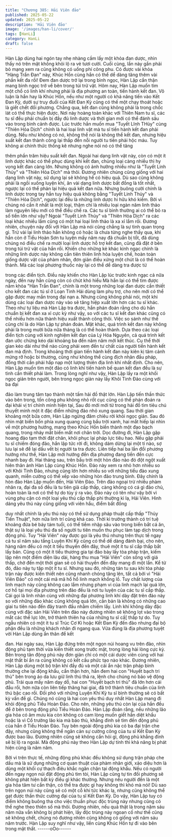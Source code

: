 ```yaml
---
title: "Chương 385: Hải Viên đảo"
published: 2025-05-22
updated: 2025-05-22
description: 'Hải Viên đảo'
image: '/images/han-li/cover/'
tags: [HanLi]
category: HanLi
draft: false
---
```


Hàn Lập dùng hai ngón tay nhẹ nhàng cầm lấy một khỏa đan
dược, nhìn thấy nó trên mặt không khỏi lộ ra vẻ tươi cười.
Cuối cùng, lần này gần phải bỏ mạng xem ra cũng không có uổng
phí công phu. Có được vài khỏa "Hàng Trần Đan" này, Khúc Hồn
cùng hắn có thể dể dàng tăng thêm vài phần kết đa rồi!
Đem đan dược trở lại trong bình ngọc, Hàn Lập cẩn thận mang
bình ngọc trở về bên trong túi trử vật.
Hôm nay, Hàn Lập muốn tìm một chổ có linh khí nhưng phải là địa
phương an toàn, tiến hành kết đan.
Vô luận là hắn hay là Khúc Hồn, nếu như một người có khả năng
tiến vào Kết Đan Kỳ, dưới sự truy đuổi của Kết Đan Kỳ cũng có
thế một chạy thoát hoặc là giết chết đối phương.
Chẳng qua, kết đan cũng không phải là trong chốc lát có thể thực
hiện được.
Nơi này hoàng toàn khác với Thiên Nam tu sĩ, các tu sĩ đều phải
chuẩn bị đầy đủ linh dược và thời gian mới có thể đánh sâu vào
trong bình cảnh được.
Lúc trước hắn muốn mua "Tuyết LInh THủy" cùng "Thiên Hỏa
Dịch" chính là hai loại linh vật mà tu sĩ tiến hành kết đan phải
dùng.
Nếu như không có nó, không thể nói là không thể kết đan, nhưng
hiệu suất kết đan thành công lại thấp đến nỗi người tu tiên phải
hộc máu.
Tuy không ai chính thức thống kê nhưng nghe nói nó có thể tăng

thêm phần trăm hiệu suất kết đan.
Ngoài hai dạng linh vật này, còn có một ít linh dược khác có thể
phục dùng khi kết đan, chủng loại càng nhiều thì hy vọng kết đan
càng lớn.
Nhưng không có ảnh hưởng nhiều như là "Tuyết Linh Thủy" và
"Thiên Hỏa Dịch" mà thôi.
Đương nhiên chúng cũng giống với hai dạng linh vật này, sử dụng
lại sẽ không hề có hiệu quả. Dù sao cũng không phải là ngồi
xuống luyện khí, ăn vài dạng linh dược bất đồng là tốt nhất,
ngược lại có thể phản lại hiệu quả kết đan nữa.
Nhưng buông cười chính là linh dược trong tay hắn tuy hiệu quả
không bằng "Tuyết Linh Thủy" và "Thiên Hỏa Dịch", ngược lại đều
là những linh dược hi hữu khó kiếm.
Bởi vì chúng nó cần ít nhất là một loại, thậm chí là nhiều loại ngàn
năm linh thảo làm nguyên liệu mới có thể điều chế ra.
Các tu sĩ bình thường ai có thể bỏ ra số tiền lớn như vậy?
Ngoài "Tuyết Linh Thủy" và "Thiên Hỏa Dịch" ra các loại khác
nhiều lắm cũng có một hai loại linh thảo là xa xỉ lắm rồi.
Đương nhiên, chuyện này đối với Hàn Lập mà nói cũng chẳng là
sự tình quan trọng gì.
Trừ vài lại linh thảo hắn không có hoặc là chưa từng nghe thấy
qua, khi hắn còn ở Tiểu Hoàn Sơn tu luyện mấy năm nay đã
chuẩn bị tốt, đã dùng chúng nó điều chế ra mười loại linh dược hỗ
trợ kết đan, cũng đã đặt ở bên trong túi trử vật của hắn rồi.
Khiến cho những kẻ khác kinh ngạc chính là những linh dược này
không cần tiên thiên linh hỏa luyện chế, hoàn toàn giống dược vật
của phàm nhân, đơn giản điều xứng một chút là có thể hoàn
thành.
Mà các loại phương thuốc này lại có thể dể dàng tra được từ

trong các điển tịch.
Điều này khiến cho Hàn Lập lúc trước kinh ngạc cả nữa ngày, đến
nay hắn cũng còn có chút khó hiểu
Mà hắn lại có thể tìm được năm khỏa "Hàn Trần Đan", chính là
một trong những loại đan dược cần thiết cho kết đan các tú sĩ ở
Loạn Tinh Hải dùng làm phụ trợ, cho nên mới có thể gặp được
may mắn trong đại nạn a.
Nhưng cũng không phải nói, một khi dùng các loại đan dược này
vào sẽ tăng hiệp xuất lớn hơn các tu sĩ khác.
Theo như tư liệu mà Hàn Lập tra được, hắn phán đoán rằng cho
dù hắn chuẩn bị kết đan xa xỉ cực kỳ như vậy, so với các tu sĩ kết
đan khác cũng có thể nhiều hơn nữa thành hiệu xuất thành công
thôi.
Việc so sánh như thế cũng chỉ là do Hàn Lập tự phán đoán.
Mặt khác, quá trình kết đan này không phải là trong mười bữa
nữa tháng là có thể hoàn thành.
Dựa theo các loại điển tịch cùng với kinh nghiệm kết đan của Lý
Hóa Nguyên, cả quá trình kết đan ước chừng kéo dài khoảng ba
đến năm năm mới kết thúc.
Cụ thể thời gian kéo dài như thế nào cũng phải xem đến tư chất
của người tiến hành kết đan mà định.
Trong khoảng thời gian tiến hành kết đan này kiên kị tâm cảnh
mừng rỡ hoặc bi thương, cũng như không thể cùng địch nhân
đấu pháp, đồng thời cần phải hấp nạp một lượng thiên địa linh khí
nhất định.
Cho nên, Hàn Lập muốn tìm một đảo có linh khí tiến hành bế
quan kết đan đều là sự tình cần thiết phải làm.
Trong lòng nghĩ như vậy, Hàn Lập lấy ra một khối ngọc giản trên
người, bên trong ngọc giản này lấy Khôi Tinh Đảo cùng với ba đại

đảo làm trung tâm tạo thành một tấm hải đồ thật lớn.
Hàn Lập tiến thần thức vào bên trong, tốn công phu không nhỏ rốt
cục cũng có thể phán đoán ra đại khái vị trí chính mình hiện tại,
Sau đó mới mới từ trong hải đồ tìm tiêu chú thuyết minh một ít
đặc điểm những đảo nhỏ xung quang.
Sau thời gian khoảng một bữa cơm, Hàn Lập ngừng đăm chiêu
rời khỏi ngọc giản.
Sau đó nhìn mặt biển bốn phía xung quang cùng bầu trời xanh,
hai mắt hiếp lại nhìn về một phương hướng, mang theo Khúc Hồn
biến thành một đạo bạch quang, trong nháy mắt biến mất nơi
chân trời.
Dọc đường đi, Hàn Lập gặp hoang đảo tạm thời đặt chân, khôi
phục lại pháp lực tiêu hao. Nếu gặp phải tu sĩ chiếm đóng đảo,
hắn lập tức rời đi, không dám dừng lại một tí nào, sợ lưu lại sẽ để
lại dấu vết bị người ta tra được.
Liên tiếp hai ba lần đổi phương hướng như thế, Hàn Lập mới
hướng đến địa phương đang tiến đến cực nhanh bay đi.
Hai tháng sau, trên bầu trời một hòn đảo nào đó đột ngột xuất
hiên thân ảnh Hàn Lập cùng Khúc Hồn.
Đảo này xem ra nhỏ hơn nhiều so với Khôi Tinh Đảo, nhưng cũng
lớn hơn nhiều so với những tiểu đảo xung quanh, miễn cưởng có
thể xếp vào những hòn đảo trung bình.
Đây chính là hòn đảo Hàn Lập muốn đến, Hải Viên Đảo.
Trên đảo ngoại trừ nhiều phàm nhân ra, đại đa số đều là tu tiên
giả cấp thấp, càng không có cá gì đảo chủ, hoàn toàn là nơi có
thể tự do tùy ý ra vào.
Đảo này có tên như vậy bởi vì vùng phụ cận có một loại yêu thú
cấp thấp phi thường kì lạ, Hải Viên.
Hình dáng yêu thú này cũng giống với viên hầu, điểm bất đồng

duy nhất chính là yêu thú này có thể sử dụng pháp thuật cấp thấp
"Thủy Tiến Thuật", hơn nữa linh trí cũng khá cao.
Thời kì trưởng thành có trí tuệ khoảng đứa bé bảy tám tuổi, có
thể tiềm nhập sâu vào trong biển bắt cá ăn, thật sự là loại yêu thú
đa số người tu tiên muốn thu phục làm tạp dịch trong động phủ.
Tuy "Hải Viên" này được gọi là yêu thú nhưng trên thực tế ngay
cả tu sĩ năm sáu tầng Luyện Khí Kỳ cũng có thể dể dàng đánh
bại, cho nên, hàng năm đều có một ít tiểu thuyền đến đây, thuê
một ít tu sĩ cấp thấp bắt lấy bán.
Cũng có một ít tiểu thương gia tại đảo bày lấy tòa pháp trận, kiếm
lập nên một điếm diện lâu dài, hàng thu mua "Hải Viên" còn sống
với giá thấp, chờ đến một thời gian sẽ có hải thuyền đến đây
mang đi một lần.
Kể từ đó, đảo này tụ tập một ít tu sĩ.
Nhưng sau đó, những tán tu sau khi tòa pháp trận này được kiến
thiết nên cũng nhanh chóng tăng lên, tất cả bởi vì "Hải Viên Đảo"
có một cái mã mã hổ hổ linh mạch khổng lồ.
Tuy chất lượng của linh mạch này cũng không cao lắm nhưng
phạm vi của linh mạch lại quá lớn, cơ hồ tại mọi địa phương trên
đảo đều là nơi tu luyện của các tu sĩ cấp thấp.
Cái gọi là linh nhãn cùng với những đại phương linh khí dày đặt
trên đảo này so với những đảo khác cũng không quá lớn, căn bản
là không có những cao giai tu tiên nào đến đây tranh đấu nhằm
chiếm lấy.
Linh khí không dày đặc cùng với đặc sản Hải Viên trên đảo này
đương nhiên sẽ không lọt vào trong mắt các thế lực lớn, trở thành
thiên hạ của những tu sĩ cấ[ thấp tự do.
Tuy ngẫu nhiên có một ít tu sĩ Trúc Cơ Kì hoặc Kết Đan Kỳ đến
đảo nhưng đại bộ phận đều là những khách nhân đi ngang qua.
Vừa đúng là địa phương tuyệt vời Hàn Lập dùng ẩn thân để kết

đan.
Hai ngày sau, Hàn Lập đứng trên một ngọn núi hoang vu trên
đảo, nhìn động phủ tạm thời vừa kiến thiết xong trước mặt, trong
lòng hài lòng cực kỳ.
Bên trong tân động phủ này đơn giản chỉ có một cái dược viên
cùng với hai mật thất bí ẩn ra cũng không có kết cấu phức tạo
nào khác.
Đương nhiên, Hàn Lập dùng một bộ trận khí đầy đủ và một cái ẩn
nặc trận pháp bình thường che lại động khẩu, cẩn thận hơn, hắn
đem hai con "Huyết bạch tri thù" bên trong áo da lưu giữ linh thú
thả ra, lệnh cho chúng nó bảo vệ động phủ.
Trải qua mấy năm dạy dỗ, hai con "Huyết bạch tri thù" đã lớn hơn
cái đầu rồi, hơn nữa còn liên tiếp thăng hai giai, đã trở thành tiêu
chuẩn của linh thú bậc cao rồi. Đối phó với những Luyện Khí Kỳ
tu sĩ bình thường sẽ có bất kỳ vấn đề gì. Chúng nó cũng là hai
con yêu thú duy nhất Hàn Lập mang đi khỏi động phủ Tiểu Hoàn
Đảo.
Cho nên, những yêu thú còn lại của hắn đều để ở bên trong động
phủ Tiểu Hoàn Đảo.
Hàn Lập đoán rằng, nếu những lão gia hỏa có âm mưu kia còn
không có cam lòng muốn giết hắn diệt khẩu hoặc là vì Cổ trưởng
lão kia mà báo thù, khẳng đinh sẽ tìm đến động phủ của hắn ở
Tiểu Hoàn Đảo.
Tuy bên ngoài động phủ kia có ba đại trận che đậy, nhưng cũng
không thể ngăn cản sự cường công của tu sĩ Kết Đan Kỳ được
bao lâu.
Đương nhiên cũng sẽ không cần hỏi gì, động phủ khẳng đinh sẽ
bị lộ ra ngoài.
Mà động phủ này theo Hàn Lập dự tính thì khả năng bị phát hiện
cũng là năm năm.

Bởi vì trên thực tế, những động phủ khác đều không sử dụng trận
pháp che dấu mà là sử dụng những cơ quan thuật của phàm
nhân giới, xảo diệu hơn là dùng một khối cự thạch điêu khắc
ngăn chặn tại động khẩu.
Nếu có người đến ngay ngọn núi đặt động phủ tìm tòi, Hàn Lập
cũng tự tin đối phương sẽ không phát hiện bất kỳ điều gì khác
thường.
Nhưng nếu người đến là một gia hỏa tâm tư cẩn thận, có thể tra
được gì hay không thì khó mà nói!
Dù sao trên ngọn núi này cũng sẽ có một cỗ khí tức khác lạ,
nhưng cũng không thể gạt được thần thức cường đại của tu sĩ
Kết Đan Kỳ.
Do vậy, Hàn Lập tuy có điểm không buông tha cho việc thuần
phục độc trùng này nhưng cũng có thể nghe theo thiên số mà
thôi.
Đương nhiên, nếu quả thật là trong năm sáu năm nữa vẫn không
bị phát hiện, lấy độc trùng này ngoan cố như thế cũng sẽ không
chết, chúng nó đương nhiên cũng không có giống với năm sáu
năm trước.
Hàn Lập suy nghĩ như vậy, liền cùng Khúc Hồn tự đi vào bên
trong mật thất.
------oOo------
